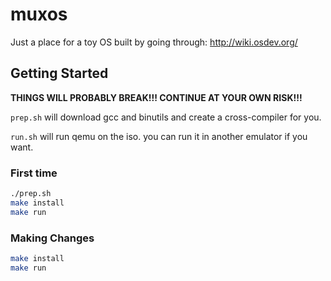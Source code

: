 # muxos

Just a place for a toy OS built by going through: http://wiki.osdev.org/

## Getting Started

__THINGS WILL PROBABLY BREAK!!! CONTINUE AT YOUR OWN RISK!!!__

`prep.sh` will download gcc and binutils and create a cross-compiler for you.

`run.sh` will run qemu on the iso. you can run it in another emulator if you want.

### First time

```bash
./prep.sh
make install
make run
```

### Making Changes
```bash
make install
make run
```
